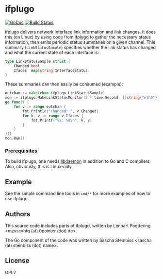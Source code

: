 # ifplugo

[![GoDoc](https://godoc.org/github.com/satta/ifplugo?status.svg)](http://godoc.org/github.com/satta/ifplugo)
[![Build Status](https://travis-ci.org/satta/ifplugo.svg?branch=master)](https://travis-ci.org/satta/ifplugo)

ifplugo delivers network interface link information and link changes. It does this (on Linux) by using code from [ifplugd](http://0pointer.de/lennart/projects/ifplugd/) to gather the necessary status information, then emits periodic status summaries on a given channel. This summary (`LinkStatusSample`) specifies whether the link status has changed and what the current state of each interface is:

```Go
type LinkStatusSample struct {
	Changed bool
	Ifaces  map[string]InterfaceStatus
}
```

These summaries can then easily be consumed (example):

```Go
outchan := make(chan ifplugo.LinkStatusSample)
mon := ifplugo.MakeLinkStatusMonitor(2 * time.Second, []string{"eth0"}, outchan)
go func() {
    for v := range outchan {
        fmt.Println("changed: ", v.Changed)
        for k, v := range v.Ifaces {
            fmt.Printf("%s: %d\n", k, v)
        }
    }
}()
mon.Run()
```

### Prerequisites

To build ifplugo, one needs [libdaemon](http://0pointer.de/lennart/projects/libdaemon/) in addition to Go and C compilers.
Also, obviously, this is Linux-only.

## Example

See the simple command line tools in `cmd/*` for more examples of how to use ifplugo.

## Authors

This source code includes parts of ifplugd, written by Lennart Poettering 
<mzvscyhtq (at) 0pointer (dot) de>.

The Go component of the code was written by Sascha Steinbiss 
<sascha (at) steinbiss (dot) name>.

## License

GPL2

